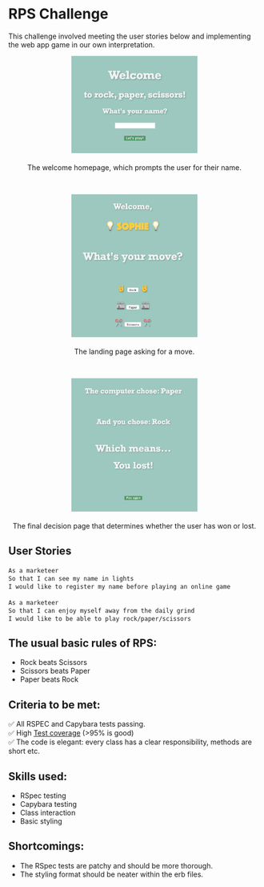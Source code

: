 # RPS Challenge
This challenge involved meeting the user stories below and implementing the web app game in our own interpretation.
<br>
<p align="center">
<img src="images/Welcome_page.png" width="50%">
<br><br>
  The welcome homepage, which prompts the user for their name.
</p>
<br>
<p align="center">
<img src="images/RPS_Move.png" width="50%">
<br><br>
  The landing page asking for a move.
</p>
<br>
<p align="center">
<img src="images/Final_page.png" width="50%">
<br><br>
  The final decision page that determines whether the user has won or lost.
</p>

User Stories
----

```
As a marketeer
So that I can see my name in lights
I would like to register my name before playing an online game

As a marketeer
So that I can enjoy myself away from the daily grind
I would like to be able to play rock/paper/scissors
```

## The usual basic rules of RPS:

- Rock beats Scissors
- Scissors beats Paper
- Paper beats Rock

## Criteria to be met:
✅ All RSPEC and Capybara tests passing.\
✅ High [Test coverage](https://github.com/makersacademy/course/blob/master/pills/test_coverage.md) (>95% is good)\
✅ The code is elegant: every class has a clear responsibility, methods are short etc.

## Skills used:
- RSpec testing
- Capybara testing
- Class interaction
- Basic styling



## Shortcomings:
- The RSpec tests are patchy and should be more thorough.
- The styling format should be neater within the erb files.

